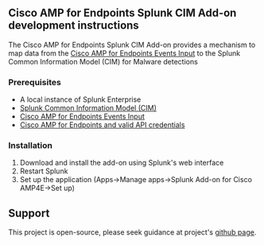 ## Cisco AMP for Endpoints Splunk CIM Add-on development instructions

The Cisco AMP for Endpoints Splunk CIM Add-on provides a mechanism to map data from the [Cisco AMP for Endpoints Events Input](https://splunkbase.splunk.com/app/3670) to the Splunk Common Information Model (CIM) for Malware detections

### Prerequisites

* A local instance of Splunk Enterprise
* [Splunk Common Information Model (CIM)](https://splunkbase.splunk.com/app/1621/)
* [Cisco AMP for Endpoints Events Input](https://splunkbase.splunk.com/app/3670)
* [Cisco AMP for Endpoints and valid API credentials](https://www.cisco.com/c/en_ca/products/security/fireamp-endpoints/index.html)

### Installation

1. Download and install the add-on using Splunk's web interface
3. Restart Splunk
4. Set up the application (Apps->Manage apps->Splunk Add-on for Cisco AMP4E->Set up)


## Support
This project is open-source, please seek guidance at project's [github page](https://github.com/Cisco-AMP/amp4e_splunk_cim_add_on).

